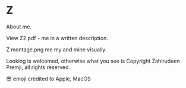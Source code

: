 # Z
About me.

View Z2.pdf - me in a written description.

Z montage.png me my and mine visually.

Looking is welcomed, otherwise what you see is Copyright Zahirudeen Premji, all rights reserved.

😎 emoji credited to Apple, MacOS
